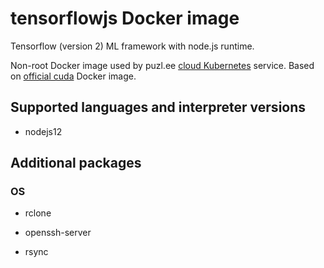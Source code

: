 # tensorflowjs Docker image

Tensorflow (version 2) ML framework with node.js runtime.

Non-root Docker image used by puzl.ee [cloud Kubernetes](https://puzl.ee) service. Based on [official cuda](https://hub.docker.com/r/nvidia/cuda) Docker image.

## Supported languages and interpreter versions

- nodejs12

## Additional packages
### OS

- rclone

- openssh-server

- rsync


